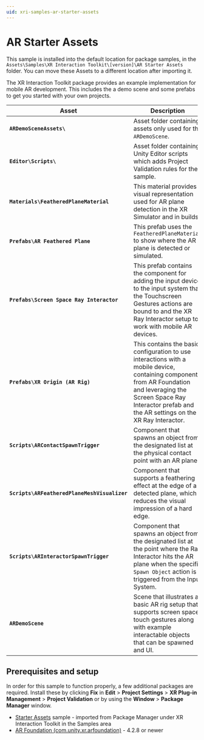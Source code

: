 ```yaml
---
uid: xri-samples-ar-starter-assets
---
```

# AR Starter Assets

This sample is installed into the default location for package samples, in the `Assets\Samples\XR Interaction Toolkit\[version]\AR Starter Assets` folder. You can move these Assets to a different location after importing it.

The XR Interaction Toolkit package provides an example implementation for mobile AR development. This includes the a demo scene and some prefabs to get you started with your own projects.

|**Asset**|**Description**|
|---|---|
|**`ARDemoSceneAssets\`**|Asset folder containing assets only used for the `ARDemoScene`.|
|**`Editor\Scripts\`**|Asset folder containing Unity Editor scripts which adds Project Validation rules for the sample.|
|**`Materials\FeatheredPlaneMaterial`**|This material provides a visual representation used for AR plane detection in the XR Simulator and in builds.|
|**`Prefabs\AR Feathered Plane`**|This prefab uses the `FeatheredPlaneMaterial` to show where the AR plane is detected or simulated.|
|**`Prefabs\Screen Space Ray Interactor`**|This prefab contains the component for adding the input device to the input system that the Touchscreen Gestures actions are bound to and the XR Ray Interactor setup to work with mobile AR devices.|
|**`Prefabs\XR Origin (AR Rig)`**|This contains the basic configuration to use interactions with a mobile device, containing components from AR Foundation and leveraging the Screen Space Ray Interactor prefab and the AR settings on the XR Ray Interactor.|
|**`Scripts\ARContactSpawnTrigger`**|Component that spawns an object from the designated list at the physical contact point with an AR plane.|
|**`Scripts\ARFeatheredPlaneMeshVisualizer`**|Component that supports a feathering effect at the edge of a detected plane, which reduces the visual impression of a hard edge.|
|**`Scripts\ARInteractorSpawnTrigger`**|Component that spawns an object from the designated list at the point where the Ray Interactor hits the AR plane when the specific `Spawn Object` action is triggered from the Input System.|
|**`ARDemoScene`**|Scene that illustrates a basic AR rig setup that supports screen space touch gestures along with example interactable objects that can be spawned and UI.|

## Prerequisites and setup

In order for this sample to function properly, a few additional packages are required. Install these by clicking **Fix** in **Edit** &gt; **Project Settings** &gt; **XR Plug-in Management** &gt; **Project Validation** or by using the **Window** &gt; **Package Manager** window.
  * [Starter Assets](samples-starter-assets.md) sample - imported from Package Manager under XR Interaction Toolkit in the Samples area
  * [AR Foundation (com.unity.xr.arfoundation)](https://docs.unity3d.com/Manual/com.unity.xr.arfoundation.html) - 4.2.8 or newer
